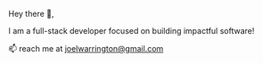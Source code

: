 Hey there 👋,

I am a full-stack developer focused on building impactful software!

📫 reach me at joelwarrington@gmail.com
